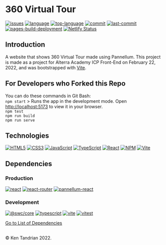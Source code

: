 # 360 Virtual Tour

[![issues](https://img.shields.io/github/issues/KenTandrian/360-virtual-tour)](https://github.com/KenTandrian/360-virtual-tour/issues)
[![language](https://img.shields.io/github/languages/count/KenTandrian/360-virtual-tour)](https://github.com/KenTandrian/360-virtual-tour/search?l=javascript)
[![top-language](https://img.shields.io/github/languages/top/KenTandrian/360-virtual-tour)](https://github.com/KenTandrian/360-virtual-tour/search?l=javascript)
[![commit](https://img.shields.io/github/commit-activity/m/KenTandrian/360-virtual-tour)](https://github.com/KenTandrian/360-virtual-tour/commits/main)
[![last-commit](https://img.shields.io/github/last-commit/KenTandrian/360-virtual-tour)](https://github.com/KenTandrian/360-virtual-tour/commits/main)
[![pages-build-deployment](https://github.com/KenTandrian/360-virtual-tour/actions/workflows/pages/pages-build-deployment/badge.svg?branch=gh-pages)](https://github.com/KenTandrian/360-virtual-tour/actions/workflows/pages/pages-build-deployment)
[![Netlify Status](https://api.netlify.com/api/v1/badges/7c2d8cf5-b44c-486b-a70b-ddc588a7cac1/deploy-status)](https://app.netlify.com/sites/360-virtual-tour/deploys)

## Introduction

A website that shows 360 Virtual Tour made using Pannellum.
This project is made as a project for Alterra Academy ICP Front-End on February 22, 2022, and was bootstrapped with [Vite](https://github.com/vitejs/vite).

## For Developers who Forked this Repo

You can do these commands in Git Bash:\
`npm start` > Runs the app in the development mode. Open [http://localhost:5173](http://localhost:5173) to view it in your browser.\
`npm test`\
`npm run build`\
`npm run serve`

## Technologies

[![HTML5](https://img.shields.io/badge/-HTML5-black?style=for-the-badge&logo=html5&logoColor=orange)](https://github.com/KenTandrian?tab=repositories&language=html)
[![CSS3](https://img.shields.io/badge/-CSS3-black?style=for-the-badge&logo=css3&logoColor=blue)](https://github.com/KenTandrian?tab=repositories&language=css)
[![JavaScript](https://img.shields.io/badge/-JavaScript-black?style=for-the-badge&logo=javascript)](https://github.com/KenTandrian?tab=repositories&language=javascript)
[![TypeScript](https://img.shields.io/badge/-TypeScript-black?style=for-the-badge&logo=typescript)](https://github.com/KenTandrian?tab=repositories&language=typescript)
[![React](https://img.shields.io/badge/-React-black?style=for-the-badge&logo=react)](https://github.com/KenTandrian?tab=repositories&language=javascript)
[![NPM](https://img.shields.io/badge/NPM-%23000000.svg?style=for-the-badge&logo=npm)](https://github.com/KenTandrian?tab=repositories)
[![Vite](https://img.shields.io/badge/Vite-%23000000.svg?style=for-the-badge&logo=Vite)](https://github.com/KenTandrian?tab=repositories)

## Dependencies

### Production

[![react](https://img.shields.io/github/package-json/dependency-version/KenTandrian/360-virtual-tour/react)](https://www.npmjs.com/package/react)
[![react-router](https://img.shields.io/github/package-json/dependency-version/KenTandrian/360-virtual-tour/react-router)](https://www.npmjs.com/package/react-router)
[![pannellum-react](https://img.shields.io/github/package-json/dependency-version/KenTandrian/360-virtual-tour/pannellum-react)](https://www.npmjs.com/package/pannellum-react)

### Development

[![@swc/core](https://img.shields.io/github/package-json/dependency-version/KenTandrian/360-virtual-tour/dev/@swc/core)](https://www.npmjs.com/package/@swc/core)
[![typescript](https://img.shields.io/github/package-json/dependency-version/KenTandrian/360-virtual-tour/dev/typescript)](https://www.npmjs.com/package/typescript)
[![vite](https://img.shields.io/github/package-json/dependency-version/KenTandrian/360-virtual-tour/dev/vite)](https://www.npmjs.com/package/vite)
[![vitest](https://img.shields.io/github/package-json/dependency-version/KenTandrian/360-virtual-tour/dev/vitest)](https://www.npmjs.com/package/vitest)

[Go to List of Dependencies](https://github.com/KenTandrian/360-virtual-tour/network/dependencies)

##

&#169; Ken Tandrian 2022.
